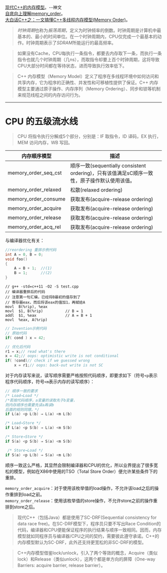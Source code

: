 
[现代C++的内存模型](https://zhuanlan.zhihu.com/p/382372072)。--神文  
[自底向上理解memory_order](https://zhuanlan.zhihu.com/p/682286231)。  
[大白话C++之：一文搞懂C++多线程内存模型(Memory Order)](https://blog.csdn.net/sinat_38293503/article/details/134612152)。


> *时钟周期*也称为*振荡周期*，定义为时钟频率的倒数。时钟周期是计算机中最基本的、最小的时间单位。在一个时钟周期内，CPU仅完成一个最基本的动作。时钟周期表示了*SDRAM*所能运行的最高频率。

> 如果没有Cache，CPU每执行一条指令，都要去内存取下一条，而执行一条指令也就几个时钟周期（几ns），而取指令却要上百个时钟周期，这将导致CPU大部分时间都在等待状态，进而导致执行效率低下。

> C++ 内存模型（Memory Model）定义了程序在多线程环境中如何访问和共享内存，它为程序的正确性、并发性和可移植性提供了保证。C++ 内存模型主要通过原子操作、内存序列（Memory Ordering）、同步和锁等机制来规范线程之间的内存访问行为。

---

# CPU 的五级流水线

> CPU 将指令执行分解成5个部分，分别是：IF 取指令，ID 译码，EX 执行，MEM 访问内存，WB 写回。

| 内存顺序模型         | 描述                                                                                         |
| -------------------- | -------------------------------------------------------------------------------------------- |
| memory_order_seq_cst | 顺序一致(sequentially consistent ordering)，只有该值满足sC顺序一致性，原子操作默认使用该值。 |
| memory_order_relaxed | 松散(relaxed ordering)                                                                       |
| memory_order_consume | 获取发布(acquire-release ordering)                                                           |
| memory_order_acquire | 获取发布(acquire-release ordering)                                                           |
| memory_order_release | 获取发布(acquire-release ordering)                                                           |
| memory_order_acq_rel | 获取发布(acquire-release ordering)                                                           |

与编译器优化有关：

```cpp
//reordering 重排示例代码
int A = 0, B = 0;
void foo()
{
    A = B + 1;  //(1)
    B = 1;      //(2)
}
```
```
// g++ -std=c++11 -O2 -S test.cpp
// 编译器重排后的代码
// 注意第一句汇编，已经将B最初的值存到了
// 寄存器eax，而后将该eax的值加1，再赋给A
movl  B(%rip), %eax
movl  $1, B(%rip)          // B = 1
addl  $1, %eax             // A = B + 1
movl  %eax, A(%rip)
```

```cpp
// Invention示例代码
// 原始代码
if( cond ) x = 42;

// 优化后代码
r1 = x;// read what's there
x = 42;// oops: optimistic write is not conditional
if( !cond)// check if we guessed wrong
    x = r1;// oops: back-out write is not SC
```

对于内存读写来说，读写顺序需要严格按照代码顺序，即要求如下（符号`<p`表示程序代码顺序，符号`<m`表示内存的读写顺序）：

```cpp
// 顺序一致的要求
/* Load→Load */
/*若按代码顺序，a变量的读取先于b变量，
则内存顺序也需要先读a再读b
后面的规则同理。*/
if L(a) <p L(b) ⇒ L(a) <m L(b)

/* Load→Store */
if L(a) <p S(b) ⇒ L(a) <m S(b)

/* Store→Store */
if S(a) <p S(b) ⇒ S(a) <m S(b)

 /* Store→Load */
if S(a) <p L(b) ⇒ S(a) <m L(b)
```

顺序一致这么严格，其显然会限制编译器和CPU的优化，所以业界提出了很多宽松的模型，例如在X86中使用的TSO（Total Store Order）便允许某些条件下的重排。

`memory_order_acquire`：对于使用该枚举值的load操作，不允许该load之后的操作重排到load之前。  
`memory_order_release`：使用该枚举值的store操作，不允许store之前的操作重排到store之后。

> 现代C++（包括Java）都是使用了SC-DRF(Sequential consistency for data race free)。在SC-DRF模型下，程序员只要不写出Race Condition的代码，编译器和CPU便能保证程序的执行结果与顺序一致相同。因而，内存模型就如同程序员与编译器/CPU之间的契约，需要彼此遵守承诺。C++的内存模型默认为SC-DRF，此外还支持更宽松的非SC-DRF的模型。

> C++内存模型借鉴lock/unlock，引入了两个等效的概念，Acquire（类似lock）和Release（类似unlock），这两个都是单方向的屏障（One-way Barriers: acquire barrier, release barrier）。
